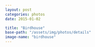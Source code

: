 ```yaml
---
layout: post
categories: photos
date: 2015-01-02

title: "Birdhouse"
base-path: "/assets/img/photos/details"
image-name: "birdhouse"
---
```

